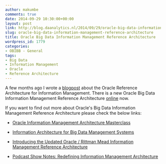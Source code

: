 ```yaml
---
author: makumbe
comments: true
date: 2014-09-29 10:30:00+00:00
layout: post
link: http://blog.daanalytics.nl/2014/09/29/oracle-big-data-information-management-reference-architecture/
slug: oracle-big-data-information-management-reference-architecture
title: Oracle Big Data Information Management Reference Architecture
wordpress_id: 1779
categories:
- OBIBB - General
tags:
- Big Data
- Information Management
- Oracle
- Reference Architecture
---
```


A few months ago I wrote a [blogpost](http://obibb.wordpress.com/2014/06/16/trying-to-understand-the-oracle-reference-architecture-for-information-management/) about the Oracle Reference Architecture for Information Management. There is a new Oracle Big Data Information Management Reference Architecture [online](http://www.oracle.com/ocom/groups/public/@otn/documents/webcontent/2297765.pdf) now.

If you want to find out more about Oracle's Big Data Information Management Reference Architecture please check the below links:



	
  * [Oracle Information Management Architecture Masterclass](https://www.youtube.com/playlist?list=PLC93EA4717ADA5F4D)

	
  * [Information Architecture for Big Data Management Systems](http://www.oracle.com/ocom/groups/public/@otn/documents/webcontent/2241775.pdf)

	
  * [Introducing the Updated Oracle / Rittman Mead Information Management Reference Architecture](http://www.rittmanmead.com/2014/06/introducing-the-updated-oracle-rittman-mead-information-management-reference-architecture-pt1-information-architecture-and-the-data-factory/)

	
  * [Podcast Show Notes: Redefining Information Management Architecture](https://blogs.oracle.com/archbeat/entry/podcast_show_notes_redefining_information?__hstc=150481449.9c74aabc4194820fd9f55ec1bc7661ee.1410877130632.1412103999391.1412588563175.12&__hssc=150481449.5.1412588563175&__hsfp=2173074729)


